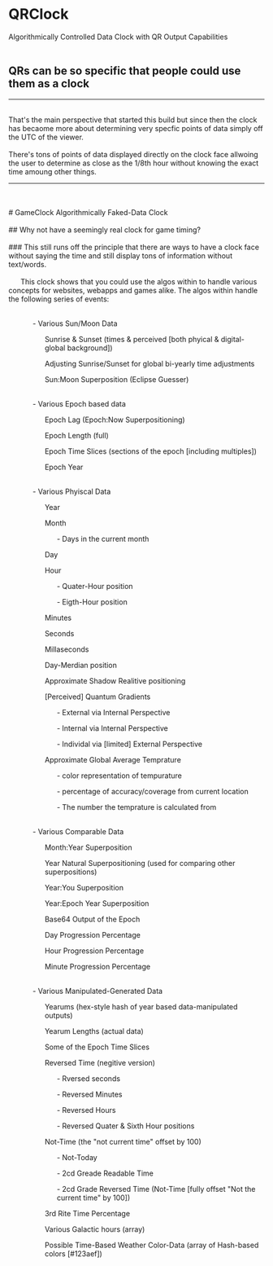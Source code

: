 # QRClock
Algorithmically Controlled Data Clock with QR Output Capabilities
</br></br>
## QRs can be so specific that people could use them as a clock
<hr>
</br>
That's the main perspective that started this build but since then the clock has becaome more about determining very specfic points of data simply off the UTC of the viewer.
</br></br>
There's tons of points of data displayed directly on the clock face allwoing the user to determine as close as the 1/8th hour without knowing the exact time amoung other things.
<hr>
</br></br>
# GameClock
Algorithmically Faked-Data Clock 
</br></br>
## Why not have a seemingly real clock for game timing?
</br></br>
### This still runs off the principle that there are ways to have a clock face without saying the time and still display tons of information without text/words.
</br></br>
&nbsp; &nbsp; &nbsp; This clock shows that you could use the algos within to handle various concepts for websites, webapps and games alike. The algos within handle the following series of events:
</br></br>
<ul><ol> -  Various Sun/Moon Data <ul>Sunrise & Sunset (times & perceived [both phyical & digital-global background])</ul><ul>Adjusting Sunrise/Sunset for global bi-yearly time adjustments</ul><ul>Sun:Moon Superposition (Eclipse Guesser)</ul></ol></br><ol> -  Various Epoch based data </br><ul>Epoch Lag (Epoch:Now Superpositioning)</ul><ul>Epoch Length (full)</ul><ul>Epoch Time Slices (sections of the epoch [including multiples])</ul><ul>Epoch Year</ul></ol></br><ol> -  Various Phyiscal Data </br><ul>Year</ul><ul>Month <ol> - Days in the current month</ol></ul><ul>Day</ul><ul>Hour <ol> - Quater-Hour position</ol><ol> - Eigth-Hour position</ol></ul><ul>Minutes</ul><ul>Seconds</ul><ul>Millaseconds</ul><ul>Day-Merdian position</ul><ul>Approximate Shadow Realitive positioning</ul><ul>[Perceived] Quantum Gradients<ol> - External via Internal Perspective</ol><ol> - Internal via Internal Perspective</ol><ol> - Individal via [limited] External Perspective </ol></ul><ul>Approximate Global Average Temprature <ol> - color representation of tempurature</ol><ol> - percentage of accuracy/coverage from current location</ol><ol> - The number the temprature is calculated from</ol></ul></ol></br><ol> -  Various Comparable Data </br><ul>Month:Year Superposition</ul><ul>Year Natural Superpositioning (used for comparing other superpositions)</ul><ul>Year:You Superposition</ul><ul>Year:Epoch Year Superposition</ul><ul>Base64 Output of the Epoch</ul><ul>Day Progression Percentage</ul><ul>Hour Progression Percentage</ul><ul>Minute Progression Percentage</ul></ol></br><ol> -  Various Manipulated-Generated Data </br><ul>Yearums (hex-style hash of year based data-manipulated outputs)</ul><ul>Yearum Lengths (actual data)</ul><ul>Some of the Epoch Time Slices</ul><ul>Reversed Time (negitive version) <ol> - Rversed seconds</ol><ol> - Reversed Minutes</ol><ol> - Reversed Hours</ol><ol> - Reversed Quater & Sixth Hour positions</ol></ul><ul>Not-Time (the "not current time" offset by 100) <ol> - Not-Today</ol><ol> - 2cd Greade Readable Time</ol><ol> - 2cd Grade Reversed Time (Not-Time [fully offset "Not the current time" by 100])</ol></ul><ul>3rd Rite Time Percentage</ul><ul>Various Galactic hours (array)</ul><ul>Possible Time-Based Weather Color-Data (array of Hash-based colors [#123aef])</ul></ol></ul>
